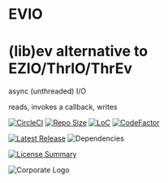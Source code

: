 # EVIO
(lib)ev alternative to EZIO/ThrIO/ThrEv
==========

async (unthreaded) I/O

reads, invokes a callback, writes

[![CircleCI](https://img.shields.io/circleci/build/github/InnovAnon-Inc/EVIO?color=%23FF1100&logo=InnovAnon%2C%20Inc.&logoColor=%23FF1133&style=plastic)](https://circleci.com/gh/InnovAnon-Inc/EVIO)
[![Repo Size](https://img.shields.io/github/repo-size/InnovAnon-Inc/EVIO?color=%23FF1100&logo=InnovAnon%2C%20Inc.&logoColor=%23FF1133&style=plastic)](https://github.com/InnovAnon-Inc/EVIO)
[![LoC](https://tokei.rs/b1/github/InnovAnon-Inc/EVIO?category=code)](https://github.com/InnovAnon-Inc/EVIO)
[![CodeFactor](https://www.codefactor.io/repository/github/InnovAnon-Inc/EVIO/badge)](https://www.codefactor.io/repository/github/InnovAnon-Inc/EVIO)

[![Latest Release](https://img.shields.io/github/commits-since/InnovAnon-Inc/EVIO/latest?color=%23FF1100&include_prereleases&logo=InnovAnon%2C%20Inc.&logoColor=%23FF1133&style=plastic)](https://github.com/InnovAnon-Inc/EVIO/releases/latest)
![Dependencies](https://img.shields.io/librariesio/github/InnovAnon-Inc/EVIO?color=%23FF1100&style=plastic)

[![License Summary](https://img.shields.io/github/license/InnovAnon-Inc/EVIO?color=%23FF1100&label=Free%20Code%20for%20a%20Free%20World%21&logo=InnovAnon%2C%20Inc.&logoColor=%23FF1133&style=plastic)](https://tldrlegal.com/license/unlicense#summary)

![Corporate Logo](https://i.imgur.com/UD8y4Is.gif)

